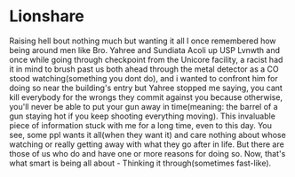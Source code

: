 # Lionshare
Raising hell bout nothing much but wanting it all
I once remembered how being around men like Bro. Yahree and Sundiata Acoli up USP Lvnwth and once while going through checkpoint from the Unicore facility, a racist had it in mind to brush past us both ahead through the metal detector as a CO stood watching(something you dont do), and i wanted to confront him for doing so near the building's entry but Yahree stopped me saying, you cant kill everybody for the wrongs they commit against you because otherwise, you'll never be able to put your gun away in time(meaning: the barrel of a gun staying hot if you keep shooting everything moving). This invaluable piece of information stuck with me for a long time, even to this day. You see, some ppl wants it all(when they want it) and care nothing about whose watching or really getting away with what they go after in life. But there are those of us who do and have one or more reasons for doing so. Now, that's what smart is being all about - Thinking it through(sometimes fast-like).
